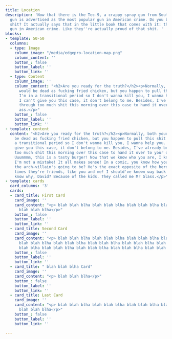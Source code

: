 ```yaml
---
title: Location
description: 'Now that there is the Tec-9, a crappy spray gun from South Miami. This
  gun is advertised as the most popular gun in American crime. Do you believe that
  shit? It actually says that in the little book that comes with it: the most popular
  gun in American crime. Like they''re actually proud of that shit. '
blocks:
- template: 50-50
  columns:
  - type: Image
    column_image: "/media/edgepro-location-map.png"
    column_content: ''
    button_: false
    button_label: ''
    button_link: ''
  - type: Content
    column_image: ''
    column_content: "<h2>Are you ready for the truth?</h2><p>Normally, both your asses
      would be dead as fucking fried chicken, but you happen to pull this shit while
      I'm in a transitional period so I don't wanna kill you, I wanna help you. But
      I can't give you this case, it don't belong to me. Besides, I've already been
      through too much shit this morning over this case to hand it over to your dumb
      ass.</p>"
    button_: false
    button_label: ''
    button_link: ''
- template: content
  content: "<h2>Are you ready for the truth?</h2><p>Normally, both your asses would
    be dead as fucking fried chicken, but you happen to pull this shit while I'm in
    a transitional period so I don't wanna kill you, I wanna help you. But I can't
    give you this case, it don't belong to me. Besides, I've already been through
    too much shit this morning over this case to hand it over to your dumb ass. ##
    Uuummmm, this is a tasty burger! Now that we know who you are, I know who I am.
    I'm not a mistake! It all makes sense! In a comic, you know how you can tell who
    the arch-villain's going to be? He's the exact opposite of the hero. And most
    times they're friends, like you and me! I should've known way back when... You
    know why, David? Because of the kids. They called me Mr Glass.</p>"
- template: cards
  card_columns: '3'
  cards:
  - card_title: First Card
    card_image: ''
    card_content: "<p> blah blah blha blah blah blha blah blah blha blah blah blha
      blah blah blha</p>"
    button_: false
    button_label: ''
    button_link: ''
  - card_title: Second Card
    card_image: ''
    card_content: "<p> blah blah blha blah blah blha blah blah blha blah blah blha
      blah blah blha blah blah blha blah blah blha blah blah blha blah blah blha blah
      blah blha blah blah blha blah blah blha blah blah blha blah blah blha</p>"
    button_: false
    button_label: ''
    button_link: ''
  - card_title: " blah blah blha Card"
    card_image: ''
    card_content: "<p> blah blah blha</p>"
    button_: false
    button_label: ''
    button_link: ''
  - card_title: Last Card
    card_image: ''
    card_content: "<p> blah blah blha blah blah blha blah blah blha blah blah blha
      blah blah blha</p>"
    button_: false
    button_label: ''
    button_link: ''

---
```


